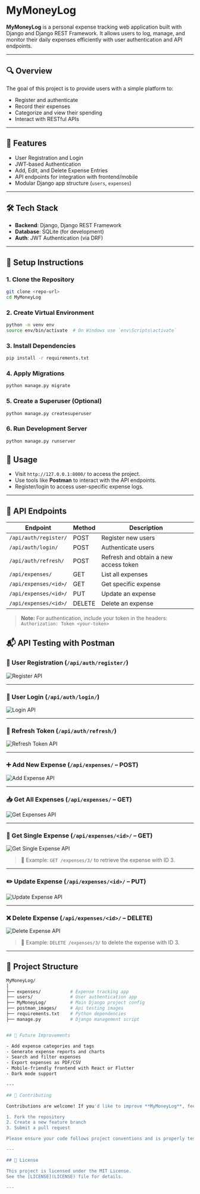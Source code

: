 # MyMoneyLog

**MyMoneyLog** is a personal expense tracking web application built with Django and Django REST Framework. It allows users to log, manage, and monitor their daily expenses efficiently with user authentication and API endpoints.

---

## 🔍 Overview

The goal of this project is to provide users with a simple platform to:

- Register and authenticate
- Record their expenses
- Categorize and view their spending
- Interact with RESTful APIs

---

## 🚀 Features

- User Registration and Login
- JWT-based Authentication
- Add, Edit, and Delete Expense Entries
- API endpoints for integration with frontend/mobile
- Modular Django app structure (`users`, `expenses`)

---

## 🛠️ Tech Stack

- **Backend**: Django, Django REST Framework
- **Database**: SQLite (for development)
- **Auth**: JWT Authentication (via DRF)

---

## 🧰 Setup Instructions

### 1. Clone the Repository

```bash
git clone <repo-url>
cd MyMoneyLog
```

### 2. Create Virtual Environment

```bash
python -m venv env
source env/bin/activate  # On Windows use `env\Scripts\activate`
```

### 3. Install Dependencies

```bash
pip install -r requirements.txt
```

### 4. Apply Migrations

```bash
python manage.py migrate
```
### 5. Create a Superuser (Optional)

```bash
python manage.py createsuperuser
```
### 6. Run Development Server

```bash
python manage.py runserver
```

## 🧪 Usage

- Visit `http://127.0.0.1:8000/` to access the project.
- Use tools like **Postman** to interact with the API endpoints.
- Register/login to access user-specific expense logs.

---

## 📡 API Endpoints 

| Endpoint             | Method | Description            |
|----------------------|--------|------------------------|
| `/api/auth/register/`   | POST   | Register new users     |
| `/api/auth/login/`      | POST   | Authenticate users     |
| `/api/auth/refresh/`      | POST   | Refresh and obtain a new access token  |
| `/api/expenses/`         | GET    | List all expenses      |
| `/api/expenses/<id>/`         | GET    | Get specific expense      |
| `/api/expenses/<id>/`    | PUT    | Update an expense      |
| `/api/expenses/<id>/`    | DELETE | Delete an expense      |

> **Note:** For authentication, include your token in the headers:  
> `Authorization: Token <your-token>`


## 📬 API Testing with Postman

### 🔐 User Registration (`/api/auth/register/`)

![Register API](postman_images/register.png)

---

### 🔑 User Login (`/api/auth/login/`)

![Login API](postman_images/login.png)

---

### 🔄 Refresh Token (`/api/auth/refresh/`)

![Refresh Token API](postman_images/refresh_token.png)


---

### ➕ Add New Expense (`/api/expenses/` – POST)

![Add Expense API](postman_images/add_expense.png)


---

### 📥 Get All Expenses (`/api/expenses/` – GET)

![Get Expenses API](postman_images/get_expenses.png)

---

### 📄 Get Single Expense (`/api/expenses/<id>/` – GET)

![Get Single Expense API](postman_images/get_single_expense.png)

> 📌 Example: `GET /expenses/3/` to retrieve the expense with ID 3.

---

### ✏️ Update Expense (`/api/expenses/<id>/` – PUT)

![Update Expense API](postman_images/update_expense.png)


---

### ❌ Delete Expense (`/api/expenses/<id>/` – DELETE)

![Delete Expense API](postman_images/delete_expense.png)

> 📌 Example: `DELETE /expenses/3/` to delete the expense with ID 3.


---

## 📁 Project Structure

```bash
MyMoneyLog/
│
├── expenses/           # Expense tracking app
├── users/              # User authentication app
├── MyMoneyLog/         # Main Django project config
├── postman_images/     # Api testing images
├── requirements.txt    # Python dependencies
├── manage.py           # Django management script


## 🌟 Future Improvements

- Add expense categories and tags  
- Generate expense reports and charts  
- Search and filter expenses  
- Export expenses as PDF/CSV  
- Mobile-friendly frontend with React or Flutter  
- Dark mode support  

---

## 🤝 Contributing

Contributions are welcome! If you'd like to improve **MyMoneyLog**, feel free to:

1. Fork the repository  
2. Create a new feature branch  
3. Submit a pull request  

Please ensure your code follows project conventions and is properly tested.

---

## 📝 License

This project is licensed under the MIT License.  
See the [LICENSE](LICENSE) file for details.

---

